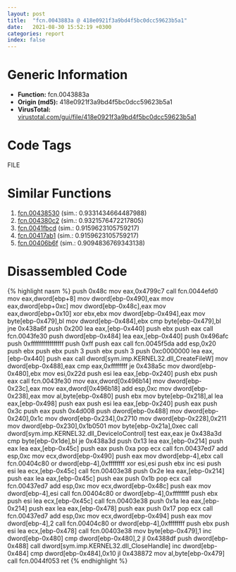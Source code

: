 ```yaml
---
layout: post
title:  "fcn.0043883a @ 418e0921f3a9bd4f5bc0dcc59623b5a1"
date:   2021-08-30 15:52:19 +0300
categories: report
index: false
---
```


# Generic Information
- **Function:** fcn.0043883a
- **Origin (md5):** 418e0921f3a9bd4f5bc0dcc59623b5a1
- **VirusTotal:** [virustotal.com/gui/file/418e0921f3a9bd4f5bc0dcc59623b5a1][virustotal_ref]

# Code Tags
<span class="tag" id="FILE">FILE</span>


# Similar Functions

1. [fcn.00438530][similar_1_ref] (sim.: 0.9331434664487988)
2. [fcn.004380c2][similar_2_ref] (sim.: 0.9321576472217805)
3. [fcn.0041fbcd][similar_3_ref] (sim.: 0.9159623105759217)
4. [fcn.00417ab1][similar_4_ref] (sim.: 0.9159623105759217)
5. [fcn.00406b6f][similar_5_ref] (sim.: 0.9094836769343138)


# Disassembled Code

{% highlight nasm %}
push 0x48c
mov eax,0x4799c7
call fcn.0044efd0
mov eax,dword[ebp+8]
mov dword[ebp-0x490],eax
mov eax,dword[ebp+0xc]
mov dword[ebp-0x48c],eax
mov eax,dword[ebp+0x10]
xor ebx,ebx
mov dword[ebp-0x494],eax
mov byte[ebp-0x479],bl
mov dword[ebp-0x484],ebx
cmp byte[ebp-0x479],bl
jne 0x438a6f
push 0x200
lea eax,[ebp-0x440]
push ebx
push eax
call fcn.0043fe30
push dword[ebp-0x484]
lea eax,[ebp-0x440]
push 0x496afc
push 0xffffffffffffffff
push 0xff
push eax
call fcn.0045f5da
add esp,0x20
push ebx
push ebx
push 3
push ebx
push 3
push 0xc0000000
lea eax,[ebp-0x440]
push eax
call dword[sym.imp.KERNEL32.dll_CreateFileW]
mov dword[ebp-0x488],eax
cmp eax,0xffffffff
je 0x438a5c
mov dword[ebp-0x480],ebx
mov esi,0x22d
push esi
lea eax,[ebp-0x240]
push ebx
push eax
call fcn.0043fe30
mov eax,dword[0x496b14]
mov dword[ebp-0x23c],eax
mov eax,dword[0x496b18]
add esp,0xc
mov dword[ebp-0x238],eax
mov al,byte[ebp-0x480]
push ebx
mov byte[ebp-0x218],al
lea eax,[ebp-0x498]
push eax
push esi
lea eax,[ebp-0x240]
push eax
push 0x3c
push eax
push 0x4d008
push dword[ebp-0x488]
mov dword[ebp-0x240],0x1c
mov dword[ebp-0x234],0x2710
mov dword[ebp-0x228],0x211
mov dword[ebp-0x230],0x1b0501
mov byte[ebp-0x21a],0xec
call dword[sym.imp.KERNEL32.dll_DeviceIoControl]
test eax,eax
je 0x438a3d
cmp byte[ebp-0x1de],bl
je 0x438a3d
push 0x13
lea eax,[ebp-0x214]
push eax
lea eax,[ebp-0x45c]
push eax
push 0xa
pop ecx
call fcn.00437ed7
add esp,0xc
mov ecx,dword[ebp-0x490]
push eax
mov dword[ebp-4],ebx
call fcn.00404c80
or dword[ebp-4],0xffffffff
xor esi,esi
push ebx
inc esi
push esi
lea ecx,[ebp-0x45c]
call fcn.00403e38
push 0x2e
lea eax,[ebp-0x214]
push eax
lea eax,[ebp-0x45c]
push eax
push 0x1b
pop ecx
call fcn.00437ed7
add esp,0xc
mov ecx,dword[ebp-0x48c]
push eax
mov dword[ebp-4],esi
call fcn.00404c80
or dword[ebp-4],0xffffffff
push ebx
push esi
lea ecx,[ebp-0x45c]
call fcn.00403e38
push 0x1a
lea eax,[ebp-0x214]
push eax
lea eax,[ebp-0x478]
push eax
push 0x17
pop ecx
call fcn.00437ed7
add esp,0xc
mov ecx,dword[ebp-0x494]
push eax
mov dword[ebp-4],2
call fcn.00404c80
or dword[ebp-4],0xffffffff
push ebx
push esi
lea ecx,[ebp-0x478]
call fcn.00403e38
mov byte[ebp-0x479],1
inc dword[ebp-0x480]
cmp dword[ebp-0x480],2
jl 0x4388df
push dword[ebp-0x488]
call dword[sym.imp.KERNEL32.dll_CloseHandle]
inc dword[ebp-0x484]
cmp dword[ebp-0x484],0x10
jl 0x438872
mov al,byte[ebp-0x479]
call fcn.0044f053
ret
{% endhighlight %}


[similar_1_ref]: /report/fcn.00438530@418e0921f3a9bd4f5bc0dcc59623b5a1
[similar_2_ref]: /report/fcn.004380c2@418e0921f3a9bd4f5bc0dcc59623b5a1
[similar_3_ref]: /report/fcn.0041fbcd@b3771987fba16f4fba07d1109ec72c76
[similar_4_ref]: /report/fcn.00417ab1@b3771987fba16f4fba07d1109ec72c76
[similar_5_ref]: /report/fcn.00406b6f@69b3c79878674ea715338a112bb5caa6
[virustotal_ref]: https://www.virustotal.com/gui/file/418e0921f3a9bd4f5bc0dcc59623b5a1